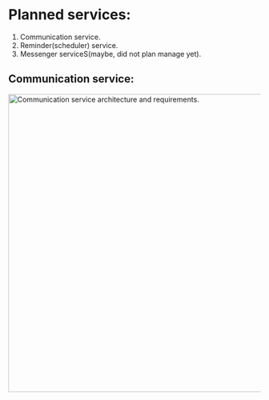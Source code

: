 # Planned services:
1. Communication service.
2. Reminder(scheduler) service.
3. Messenger serviceS(maybe, did not plan manage yet).

## Communication service:
<img width="741" height="596" alt="Communication service architecture and requirements." src="https://github.com/user-attachments/assets/d7f94b74-cef4-46be-b0c3-bcb8ea93be26" />
